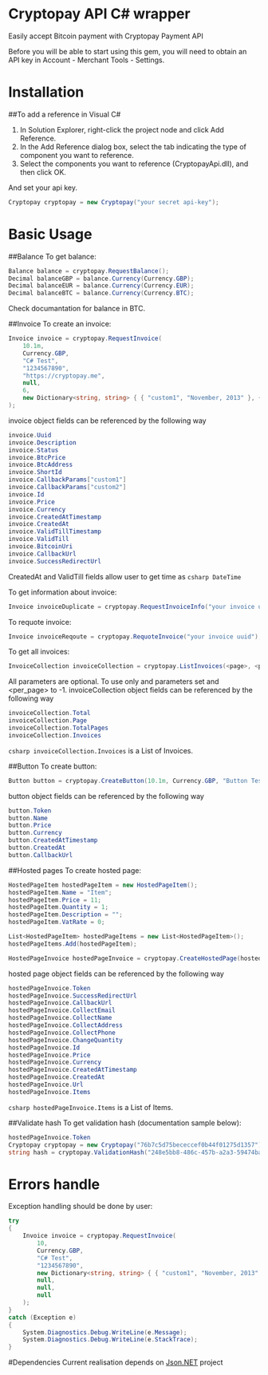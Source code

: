 # Cryptopay API C&#35; wrapper
Easily accept Bitcoin payment with Cryptopay Payment API

Before you will be able to start using this gem, you will need to obtain an API key in Account - Merchant Tools - Settings.


# Installation
##To add a reference in Visual C&#35;
1. In Solution Explorer, right-click the project node and click Add Reference.
2. In the Add Reference dialog box, select the tab indicating the type of component you want to reference.
3. Select the components you want to reference (CryptopayApi.dll), and then click OK.

And set your api key.

```csharp
Cryptopay cryptopay = new Cryptopay("your secret api-key");
```

# Basic Usage
##Balance
To get balance:
```csharp
Balance balance = cryptopay.RequestBalance();
Decimal balanceGBP = balance.Currency(Currency.GBP);
Decimal balanceEUR = balance.Currency(Currency.EUR);
Decimal balanceBTC = balance.Currency(Currency.BTC);
```

Check documantation for balance in BTC.

##Invoice
To create an invoice:

```csharp
Invoice invoice = cryptopay.RequestInvoice(
    10.1m, 
    Currency.GBP, 
    "C# Test", 
    "1234567890",
    "https://cryptopay.me",
    null,
    6,
    new Dictionary<string, string> { { "custom1", "November, 2013" }, { "custom2", "e-issue" } }
);
```
invoice object fields can be referenced by the following way
```csharp
invoice.Uuid
invoice.Description
invoice.Status
invoice.BtcPrice
invoice.BtcAddress
invoice.ShortId
invoice.CallbackParams["custom1"]
invoice.CallbackParams["custom2"]
invoice.Id
invoice.Price
invoice.Currency
invoice.CreatedAtTimestamp
invoice.CreatedAt
invoice.ValidTillTimestamp
invoice.ValidTill
invoice.BitcoinUri
invoice.CallbackUrl
invoice.SuccessRedirectUrl
```

CreatedAt and ValidTill fields allow user to get time as ```csharp DateTime ```

To get information about invoice:
```csharp
Invoice invoiceDuplicate = cryptopay.RequestInvoiceInfo("your invoice uuid");
```

To requote invoice:
```csharp
Invoice invoiceReqoute = cryptopay.RequoteInvoice("your invoice uuid");
```

To get all invoices:
```csharp
InvoiceCollection invoiceCollection = cryptopay.ListInvoices(<page>, <per_page>, <DateTime from>, <DateTime to>);
```

All parameters are optional. To use only <from> and <to> parameters set <page> and <per_page> to -1.
invoiceCollection object fields can be referenced by the following way
```csharp
invoiceCollection.Total
invoiceCollection.Page
invoiceCollection.TotalPages
invoiceCollection.Invoices
```
```csharp invoiceCollection.Invoices``` is a List of Invoices.

##Button
To create button:

```csharp
Button button = cryptopay.CreateButton(10.1m, Currency.GBP, "Button Test");
```
button object fields can be referenced by the following way
```csharp
button.Token
button.Name
button.Price
button.Currency
button.CreatedAtTimestamp
button.CreatedAt
button.CallbackUrl
```

##Hosted pages
To create hosted page:

```csharp
HostedPageItem hostedPageItem = new HostedPageItem();
hostedPageItem.Name = "Item";
hostedPageItem.Price = 11;
hostedPageItem.Quantity = 1;
hostedPageItem.Description = "";
hostedPageItem.VatRate = 0;

List<HostedPageItem> hostedPageItems = new List<HostedPageItem>();
hostedPageItems.Add(hostedPageItem);

HostedPageInvoice hostedPageInvoice = cryptopay.CreateHostedPage(hostedPageItems, Currency.EUR, "test");
```
hosted page object fields can be referenced by the following way
```csharp
hostedPageInvoice.Token
hostedPageInvoice.SuccessRedirectUrl
hostedPageInvoice.CallbackUrl
hostedPageInvoice.CollectEmail
hostedPageInvoice.CollectName
hostedPageInvoice.CollectAddress
hostedPageInvoice.CollectPhone
hostedPageInvoice.ChangeQuantity
hostedPageInvoice.Id
hostedPageInvoice.Price
hostedPageInvoice.Currency
hostedPageInvoice.CreatedAtTimestamp
hostedPageInvoice.CreatedAt
hostedPageInvoice.Url
hostedPageInvoice.Items
```

```csharp hostedPageInvoice.Items``` is a List of Items.

##Validate hash
To get validation hash (documentation sample below):
```csharp
hostedPageInvoice.Token
Cryptopay cryptopay = new Cryptopay("76b7c5d75bececcef0b44f01275d1357");
string hash = cryptopay.ValidationHash("248e5bb8-486c-457b-a2a3-59474baded6e", 10.0m, Currency.GBP);
```

# Errors handle
Exception handling should be done by user:
```csharp
try
{
    Invoice invoice = cryptopay.RequestInvoice(
        10,
        Currency.GBP,
        "C# Test",
        "1234567890",
        new Dictionary<string, string> { { "custom1", "November, 2013" }, { "custom2", "e-issue" } },
        null,
        null,
        null
    );
}
catch (Exception e) 
{
    System.Diagnostics.Debug.WriteLine(e.Message);
    System.Diagnostics.Debug.WriteLine(e.StackTrace);
}

```

#Dependencies
Current realisation depends on [Json.NET](http://james.newtonking.com/json) project 
